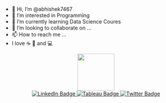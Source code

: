 - 👋 Hi, I’m @abhishek7467
- 👀 I’m interested in Programming
- 🌱 I’m currently learning Data Science Coures
- 💞️ I’m looking to collaborate on ...
- 📫 How to reach me ...
- I love ☕ 🍕 and 💻


<div id="header" align="center">
  <img src="https://media.giphy.com/media/M9gbBd9nbDrOTu1Mqx/giphy.gif" width="100"/>
</div>

<div id="badges" align="center">
  <a href="https://public.tableau.com/app/profile/abhishek.kumar4541">
     <img src="https://img.shields.io/badge/Tableau-blue?style=for-the-badge&logo=tableau&logoColor=white" alt="LinkedIn Badge"/>

  </a>
  <a href="https://www.linkedin.com/in/abhishek-kumar-aa1224206/">
    <img src="https://img.shields.io/badge/Linkedin-red?style=for-the-badge&logo=linkedin&logoColor=white" alt="Tableau Badge"/>
  </a>
  <a href="https://twitter.com/Abhishe45580955?t=Sb493uEapJbYPKULd6R5ug&s=09">
    <img src="https://img.shields.io/badge/Twitter-blue?style=for-the-badge&logo=twitter&logoColor=white" alt="Twitter Badge"/>
  </a>
</div>



<!---
abhishek7467/abhishek7467 is a ✨ special ✨ repository because its `README.md` (this file) appears on your GitHub profile.
You can click the Preview link to take a look at your changes.
--->
